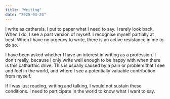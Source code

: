 ```yaml
---
title: "Writing"
date: "2025-03-24"
---
```


I write as catharsis. I put to paper what I need to say. I rarely look back. When I do, I see a past version of myself. I recognise myself partially at best. When I have no urgency to write, there is an active resistance in me to do so.

I have been asked whether I have an interest in writing as a profession. I don't really, because I only write well enough to be happy with when there is this catharthic drive. This is usually caused by a pain or problem that I see and feel in the world, and where I see a potentially valuable contribution from myself.

If I was just reading, writing and talking, I would not sustain these conditions. I need to participate in the world to know what I want to say.
